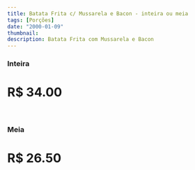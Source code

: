 ```yaml
---
title: Batata Frita c/ Mussarela e Bacon - inteira ou meia
tags: [Porções]
date: "2000-01-09"
thumbnail:
description: Batata Frita com Mussarela e Bacon
---
```


<h3 id="unordered">
<strong>
<strong>Inteira</strong>
</strong>
</h3>

# R\$ 34.00

<br/>

<h3>
<strong>
<strong>Meia</strong>
</strong>
</h3>

# R\$ 26.50
